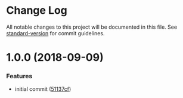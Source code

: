 # Change Log

All notable changes to this project will be documented in this file. See [standard-version](https://github.com/conventional-changelog/standard-version) for commit guidelines.

<a name="1.0.0"></a>
# 1.0.0 (2018-09-09)


### Features

* initial commit ([51137cf](https://github.com/timbru31/cordova-plugin-android-device-information/commit/51137cf))
